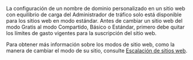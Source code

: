 ﻿La configuración de un nombre de dominio personalizado en un sitio web con equilibrio de carga del Administrador de tráfico solo está disponible para los sitios web en modo estándar. Antes de cambiar un sitio web del modo Gratis al modo Compartido, Básico o Estándar, primero debe quitar los límites de gasto vigentes para la suscripción del sitio web. 

Para obtener más información sobre los modos de sitio web, como la manera de cambiar el modo de su sitio, consulte [Escalación de sitios web](web-sites-scale.md).

<!--HONumber=42-->
